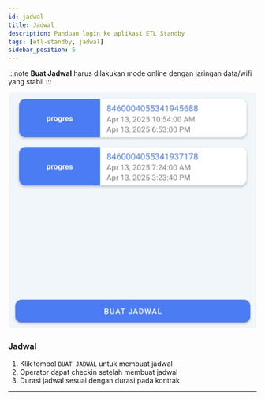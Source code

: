 ```yaml
---
id: jadwal
title: Jadwal
description: Panduan login ke aplikasi ETL Standby
tags: [etl-standby, jadwal]
sidebar_position: 5
---
```

:::note
**Buat Jadwal** harus dilakukan mode online dengan jaringan data/wifi yang stabil
:::

![Locale Dropdown](./img/jadwal.png)

### Jadwal
1. Klik tombol `BUAT JADWAL` untuk membuat jadwal
2. Operator dapat checkin setelah membuat jadwal
3. Durasi jadwal sesuai dengan durasi pada kontrak
---